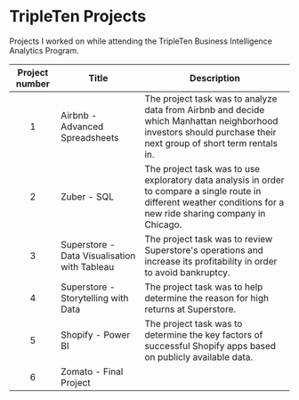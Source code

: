 # TripleTen Projects
Projects I worked on while attending the TripleTen Business Intelligence Analytics Program.


| Project number | Title | Description |
| :-----------: | ----------- |----------- |
| 1 | Airbnb - Advanced Spreadsheets | The project task was to analyze data from Airbnb and decide which Manhattan neighborhood investors should purchase their next group of short term rentals in. |
| 2 | Zuber - SQL | The project task was to use exploratory data analysis in order to compare a single route in different weather conditions for a new ride sharing company in Chicago. |
| 3 | Superstore - Data Visualisation with Tableau | The project task was to review Superstore's operations and increase its profitability in order to avoid bankruptcy. |
| 4 | Superstore - Storytelling with Data | The project task was to help determine the reason for high returns at Superstore. |
| 5 | Shopify - Power BI | The project task was to determine the key factors of successful Shopify apps based on publicly available data. |
| 6 | Zomato - Final Project | 
